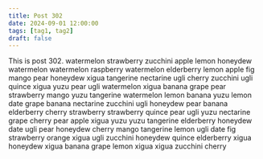 ```yaml
---
title: Post 302
date: 2024-09-01 12:00:00
tags: [tag1, tag2]
draft: false
---
```

This is post 302.
watermelon
strawberry
zucchini
apple
lemon
honeydew
watermelon
watermelon
raspberry
watermelon
elderberry
lemon
apple
fig
mango
pear
honeydew
xigua
tangerine
nectarine
ugli
cherry
zucchini
ugli
quince
xigua
yuzu
pear
ugli
watermelon
xigua
banana
grape
pear
strawberry
mango
yuzu
tangerine
watermelon
lemon
banana
yuzu
lemon
date
grape
banana
nectarine
zucchini
ugli
honeydew
pear
banana
elderberry
cherry
strawberry
strawberry
quince
pear
ugli
yuzu
nectarine
grape
cherry
pear
apple
xigua
yuzu
yuzu
tangerine
elderberry
honeydew
date
ugli
pear
honeydew
cherry
mango
tangerine
lemon
ugli
date
fig
strawberry
orange
xigua
ugli
zucchini
honeydew
quince
elderberry
xigua
honeydew
xigua
banana
grape
lemon
xigua
xigua
zucchini
cherry
